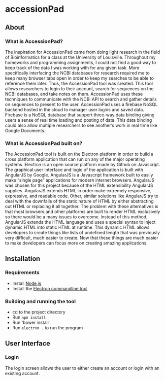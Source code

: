 # accessionPad
## About
### What is AccessionPad?
The inspiration for AccessionPad came from doing light research in the field of Bioinformatics for a class at the University of Louisville.  Throughout my homeworks and programming assignments, I could not find a good way to keep track of the data I was working with for any given task.  More specifically interfacing the NCBI databases for research required me to keep many browser tabs open in order to keep my searches to be able to reference them later.  Thus, the AccessionPad tool was created. This tool allows researchers to login to their account, search for sequences on the NCBI databases, and take notes on them. AccessionPad uses these techniques to communicate with the NCBI API to search and gather details on sequences to present to the user.  AccessionPad uses a firebase NoSQL backend hosted in the cloud to manager user logins and saved data.  Firebase is a NoSQL database that support three-way data binding giving users a sense of real time loading and posting of data.  This data binding could also allow multiple researchers to see another’s work in real time like Google Documents.


### What is AccessionPad built on?
The AccessionPad tool is built on the Electron platform in order to build a cross platform application that can run on any of the major operating systems.  Electron is an open source platform made by Github on Javascript.
The graphical user interface and logic of the application is built with AngularJS by Google.  AngularJS is a Javascript framework built to easily make “single page” applications for modern internet browsers.  AngularJS was chosen for this project because of the HTML extensibility AngularJS supplies.  AngularJS extends HTML in order make extremely responsive, expressive, and readable code.  Other, similar solutions like AngularJS try to deal with the downfalls of the static nature of HTML by either abstracting out HTML or replacing it all together.  The problem with these alternatives is that most browsers and other platforms are built to render HTML exclusively so there would be a many issues to overcome.  Instead of this method, AngularJS extends the HTML language and uses a special syntax to inject dynamic HTML into static HTML at runtime.  This dynamic HTML allows developers to create things like lists of undefined length that was previously very difficult, much easier to create.  Now that these things are much easier to make developers can focus more on creating amazing applications.

## Installation
### Requirements
- Install [Node.js](https://nodejs.org/en/download/)
- Install the [Electron commandline tool](https://github.com/electron-userland/electron-prebuilt)

### Building and running the tool
- cd to the project directory
- Run `npm install`
- Run 'bower install`
- Run `electron .` to run the program

## User Interface
### Login
The login screen allows the user to either create an account or login with an existing account.

